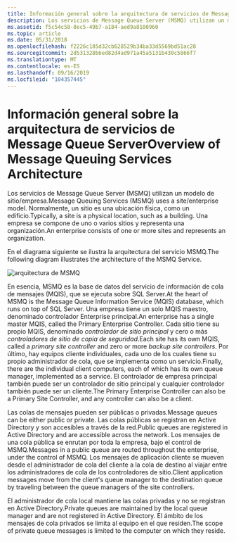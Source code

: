 ```yaml
---
title: Información general sobre la arquitectura de servicios de Message Queue Server
description: Los servicios de Message Queue Server (MSMQ) utilizan un modelo de sitio/empresa. Normalmente, un sitio es una ubicación física, como un edificio. Una empresa se compone de uno o varios sitios y representa una organización.
ms.assetid: f5c54c58-8ec5-49b7-a184-aed9a8100960
ms.topic: article
ms.date: 05/31/2018
ms.openlocfilehash: f2226c185d32cb628529b34ba33d5569bd51ac28
ms.sourcegitcommit: 2d531328b6ed82d4ad971a45a5131b430c5866f7
ms.translationtype: MT
ms.contentlocale: es-ES
ms.lasthandoff: 09/16/2019
ms.locfileid: "104357445"
---
```

# <a name="overview-of-message-queuing-services-architecture"></a><span data-ttu-id="8b1cc-105">Información general sobre la arquitectura de servicios de Message Queue Server</span><span class="sxs-lookup"><span data-stu-id="8b1cc-105">Overview of Message Queuing Services Architecture</span></span>

<span data-ttu-id="8b1cc-106">Los servicios de Message Queue Server (MSMQ) utilizan un modelo de sitio/empresa.</span><span class="sxs-lookup"><span data-stu-id="8b1cc-106">Message Queuing Services (MSMQ) uses a site/enterprise model.</span></span> <span data-ttu-id="8b1cc-107">Normalmente, un sitio es una ubicación física, como un edificio.</span><span class="sxs-lookup"><span data-stu-id="8b1cc-107">Typically, a site is a physical location, such as a building.</span></span> <span data-ttu-id="8b1cc-108">Una empresa se compone de uno o varios sitios y representa una organización.</span><span class="sxs-lookup"><span data-stu-id="8b1cc-108">An enterprise consists of one or more sites and represents an organization.</span></span>

<span data-ttu-id="8b1cc-109">En el diagrama siguiente se ilustra la arquitectura del servicio MSMQ.</span><span class="sxs-lookup"><span data-stu-id="8b1cc-109">The following diagram illustrates the architecture of the MSMQ Service.</span></span>

![arquitectura de MSMQ](images/msmq.png)

<span data-ttu-id="8b1cc-111">En esencia, MSMQ es la base de datos del servicio de información de cola de mensajes (MQIS), que se ejecuta sobre SQL Server.</span><span class="sxs-lookup"><span data-stu-id="8b1cc-111">At the heart of MSMQ is the Message Queue Information Service (MQIS) database, which runs on top of SQL Server.</span></span> <span data-ttu-id="8b1cc-112">Una empresa tiene un solo MQIS maestro, denominado controlador Enterprise principal.</span><span class="sxs-lookup"><span data-stu-id="8b1cc-112">An enterprise has a single master MQIS, called the Primary Enterprise Controller.</span></span> <span data-ttu-id="8b1cc-113">Cada sitio tiene su propio MQIS, denominado *controlador de sitio principal* y cero o más *controladores de sitio de copia de seguridad*.</span><span class="sxs-lookup"><span data-stu-id="8b1cc-113">Each site has its own MQIS, called a *primary site controller* and zero or more *backup site controllers*.</span></span> <span data-ttu-id="8b1cc-114">Por último, hay equipos cliente individuales, cada uno de los cuales tiene su propio administrador de cola, que se implementa como un servicio.</span><span class="sxs-lookup"><span data-stu-id="8b1cc-114">Finally, there are the individual client computers, each of which has its own queue manager, implemented as a service.</span></span> <span data-ttu-id="8b1cc-115">El controlador de empresa principal también puede ser un controlador de sitio principal y cualquier controlador también puede ser un cliente.</span><span class="sxs-lookup"><span data-stu-id="8b1cc-115">The Primary Enterprise Controller can also be a Primary Site Controller, and any controller can also be a client.</span></span>

<span data-ttu-id="8b1cc-116">Las colas de mensajes pueden ser públicas o privadas.</span><span class="sxs-lookup"><span data-stu-id="8b1cc-116">Message queues can be either public or private.</span></span> <span data-ttu-id="8b1cc-117">Las colas públicas se registran en Active Directory y son accesibles a través de la red.</span><span class="sxs-lookup"><span data-stu-id="8b1cc-117">Public queues are registered in Active Directory and are accessible across the network.</span></span> <span data-ttu-id="8b1cc-118">Los mensajes de una cola pública se enrutan por toda la empresa, bajo el control de MSMQ.</span><span class="sxs-lookup"><span data-stu-id="8b1cc-118">Messages in a public queue are routed throughout the enterprise, under the control of MSMQ.</span></span> <span data-ttu-id="8b1cc-119">Los mensajes de aplicación cliente se mueven desde el administrador de cola del cliente a la cola de destino al viajar entre los administradores de cola de los controladores de sitio.</span><span class="sxs-lookup"><span data-stu-id="8b1cc-119">Client application messages move from the client's queue manager to the destination queue by traveling between the queue managers of the site controllers.</span></span>

<span data-ttu-id="8b1cc-120">El administrador de cola local mantiene las colas privadas y no se registran en Active Directory.</span><span class="sxs-lookup"><span data-stu-id="8b1cc-120">Private queues are maintained by the local queue manager and are not registered in Active Directory.</span></span> <span data-ttu-id="8b1cc-121">El ámbito de los mensajes de cola privados se limita al equipo en el que residen.</span><span class="sxs-lookup"><span data-stu-id="8b1cc-121">The scope of private queue messages is limited to the computer on which they reside.</span></span>

 

 




